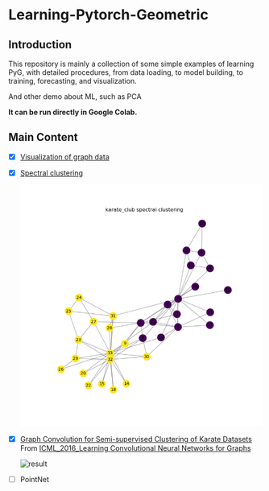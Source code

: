 # Learning-Pytorch-Geometric

## Introduction

This repository is mainly a collection of some simple examples of learning PyG, with detailed procedures, from data loading, to model building, to training, forecasting, and visualization. 

And other demo about ML, such as PCA 

**It can be run directly in Google Colab.**



## Main Content

- [x] [Visualization of graph data](Networkx_Draw_Graph/Networkx_Draw_Graph.ipynb)

- [x] [Spectral clustering](Graph_Serctral_Clustering/Graph_Serctral_Clustering.ipynb)

  ![spectral_clustering_result](Graph_Serctral_Clustering/spectral_clustering_result.png)

- [x] [Graph Convolution for Semi-supervised Clustering of Karate Datasets](GCN_Demo/GCN_Demo.ipynb) From [ICML_2016_Learning Convolutional Neural Networks for Graphs](http://jmlr.org/proceedings/papers/v48/niepert16.pdf)

  ![result](GCN_Demo/result.gif)

- [ ] PointNet

  

